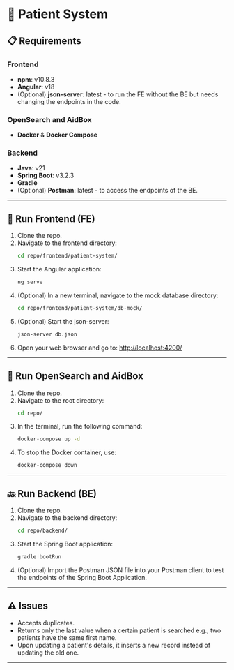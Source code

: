 
# 🏥 Patient System

## 📋 Requirements

### Frontend
- **npm**: v10.8.3
- **Angular**: v18
- (Optional) **json-server**: latest - to run the FE without the BE but needs changing the endpoints in the code.

### OpenSearch and AidBox
- **Docker** & **Docker Compose**

### Backend
- **Java**: v21
- **Spring Boot**: v3.2.3
- **Gradle**
- (Optional) **Postman**: latest - to access the endpoints of the BE.

---

## 🚀 Run Frontend (FE)

1. Clone the repo.
2. Navigate to the frontend directory:
   ```bash
   cd repo/frontend/patient-system/
   ```
3. Start the Angular application:
   ```bash
   ng serve
   ```
4. (Optional) In a new terminal, navigate to the mock database directory:
   ```bash
   cd repo/frontend/patient-system/db-mock/
   ```
5. (Optional) Start the json-server:
   ```bash
   json-server db.json
   ```
6. Open your web browser and go to: [http://localhost:4200/](http://localhost:4200/)

---

## 🐳 Run OpenSearch and AidBox

1. Clone the repo.
2. Navigate to the root directory:
   ```bash
   cd repo/
   ```
3. In the terminal, run the following command:
   ```bash
   docker-compose up -d
   ```
4. To stop the Docker container, use:
   ```bash
   docker-compose down
   ```

---

## 🔙 Run Backend (BE)

1. Clone the repo.
2. Navigate to the backend directory:
   ```bash
   cd repo/backend/
   ```
3. Start the Spring Boot application:
   ```bash
   gradle bootRun
   ```
4. (Optional) Import the Postman JSON file into your Postman client to test the endpoints of the Spring Boot Application.

---

## ⚠️ Issues

- Accepts duplicates.
- Returns only the last value when a certain patient is searched e.g., two patients have the same first name.
- Upon updating a patient's details, it inserts a new record instead of updating the old one.

---

